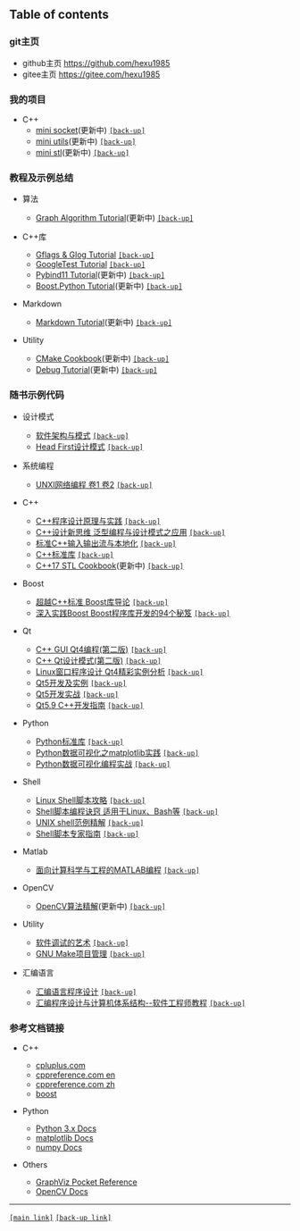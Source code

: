 ## Table of contents 

### git主页

- github主页 <https://github.com/hexu1985>
- gitee主页 <https://gitee.com/hexu1985>

### 我的项目

+ C++
    - [mini socket](https://github.com/hexu1985/Cpp.MiniSocket)(更新中)
      [`[back-up]`](https://gitee.com/hexu1985/Cpp.MiniSocket)
    - [mini utils](https://github.com/hexu1985/Cpp.MiniUtils)(更新中)
      [`[back-up]`](https://gitee.com/hexu1985/Cpp.MiniUtils)
    - [mini stl](https://github.com/hexu1985/Cpp.MiniSTL)(更新中)
      [`[back-up]`](https://gitee.com/hexu1985/Cpp.MiniSTL)

### 教程及示例总结

+ 算法
    - [Graph Algorithm Tutorial](https://github.com/hexu1985/Graph.Algorithm.Tutorial)(更新中)
      [`[back-up]`](https://gitee.com/hexu1985/Graph.Algorithm.Tutorial)

+ C++库
    - [Gflags & Glog Tutorial](https://github.com/hexu1985/Gflags.And.Glog.Tutorial)
      [`[back-up]`](https://gitee.com/hexu1985/Gflags.And.Glog.Tutorial)
    - [GoogleTest Tutorial](https://github.com/hexu1985/GoogleTest.Tutorial)
      [`[back-up]`](https://gitee.com/hexu1985/GoogleTest.Tutorial)
    - [Pybind11 Tutorial](https://github.com/hexu1985/Pybind11.Tutorial)(更新中)
      [`[back-up]`](https://gitee.com/hexu1985/Pybind11.Tutorial)
    - [Boost.Python Tutorial](https://github.com/hexu1985/Boost.Python.Tutorial)(更新中)
      [`[back-up]`](https://gitee.com/hexu1985/Boost.Python.Tutorial)

+ Markdown
    - [Markdown Tutorial](https://github.com/hexu1985/Markdown.Tutorial)(更新中)
      [`[back-up]`](https://gitee.com/hexu1985/Markdown.Tutorial)

+ Utility
    - [CMake Cookbook](https://github.com/hexu1985/CMake.Cookbook)(更新中)
      [`[back-up]`](https://gitee.com/hexu1985/CMake.Cookbook)
    - [Debug Tutorial](https://github.com/hexu1985/Debug.Tutorial)(更新中)
      [`[back-up]`](https://gitee.com/hexu1985/Debug.Tutorial)

### 随书示例代码

+ 设计模式
    - [软件架构与模式](https://github.com/hexu1985/Architectural.And.Design.Patterns.Of.Software.Engineering)
      [`[back-up]`](https://gitee.com/hexu1985/Architectural.And.Design.Patterns.Of.Software.Engineering)
    - [Head First设计模式](https://github.com/hexu1985/Head.First.Design.Pattern)
      [`[back-up]`](https://gitee.com/hexu1985/Head.First.Design.Pattern)

+ 系统编程
    - [UNXI网络编程 卷1 卷2](https://github.com/hexu1985/UNIX.Network.Programming)
      [`[back-up]`](https://gitee.com/hexu1985/UNIX.Network.Programming)

+ C++
    - [C++程序设计原理与实践](https://github.com/hexu1985/Programming.Principles.And.Practice.Using.Cpp)
      [`[back-up]`](https://gitee.com/hexu1985/Programming.Principles.And.Practice.Using.Cpp)
    - [C++设计新思维 泛型编程与设计模式之应用](https://github.com/hexu1985/Modern.Cpp.Design)
      [`[back-up]`](https://gitee.com/hexu1985/Modern.Cpp.Design)
    - [标准C++输入输出流与本地化](https://github.com/hexu1985/Standard.Cpp.IOStreams.And.Locales)
      [`[back-up]`](https://gitee.com/hexu1985/Standard.Cpp.IOStreams.And.Locales)
    - [C++标准库](https://github.com/hexu1985/The.Cpp.Standard.Library)
      [`[back-up]`](https://gitee.com/hexu1985/The.Cpp.Standard.Library)
    - [C++17 STL Cookbook](https://github.com/hexu1985/Cpp17.STL.Cookbook)(更新中)
      [`[back-up]`](https://gitee.com/hexu1985/Cpp17.STL.Cookbook)

+ Boost
    - [超越C++标准 Boost库导论](https://github.com/hexu1985/Beyond.The.Cpp.Standard.Library)
      [`[back-up]`](https://gitee.com/hexu1985/Beyond.The.Cpp.Standard.Library)
    - [深入实践Boost Boost程序库开发的94个秘笈](https://github.com/hexu1985/Boost.Cpp.Application.Development.Cookbook)
      [`[back-up]`](https://gitee.com/hexu1985/Boost.Cpp.Application.Development.Cookbook)

+ Qt
    - [C++ GUI Qt4编程(第二版)](https://github.com/hexu1985/Cpp.GUI.Programming.with.Qt)
      [`[back-up]`](https://gitee.com/hexu1985/Cpp.GUI.Programming.with.Qt)
    - [C++ Qt设计模式(第二版)](https://github.com/hexu1985/Design.Patterns.in.Cpp.with.Qt)
      [`[back-up]`](https://gitee.com/hexu1985/Design.Patterns.in.Cpp.with.Qt)
    - [Linux窗口程序设计 Qt4精彩实例分析](https://github.com/hexu1985/Linux.Windows.Programming.With.Qt)
      [`[back-up]`](https://gitee.com/hexu1985/Linux.Windows.Programming.With.Qt)
    - [Qt5开发及实例](https://github.com/hexu1985/Qt.Development.And.Example)
      [`[back-up]`](https://gitee.com/hexu1985/Qt.Development.And.Example)
    - [Qt5开发实战](https://github.com/hexu1985/Qt.Programming.Guide)
      [`[back-up]`](https://gitee.com/hexu1985/Qt.Programming.Guide)
    - [Qt5.9 C++开发指南](https://github.com/hexu1985/Qt.Cpp.Developer.Guide)
      [`[back-up]`](https://gitee.com/hexu1985/Qt.Cpp.Developer.Guide)

+ Python
    - [Python标准库](https://github.com/hexu1985/Python.Standard.Library.By.Example)
      [`[back-up]`](https://gitee.com/hexu1985/Python.Standard.Library.By.Example)
    - [Python数据可视化之matplotlib实践](https://github.com/hexu1985/Matplotlib.Practice)
      [`[back-up]`](https://gitee.com/hexu1985/Matplotlib.Practice)
    - [Python数据可视化编程实战](https://github.com/hexu1985/Python.Data.Visualization.Cookbook)
      [`[back-up]`](https://gitee.com/hexu1985/Python.Data.Visualization.Cookbook)

+ Shell
    - [Linux Shell脚本攻略](https://github.com/hexu1985/Linux.Shell.Scripting.Cookbook)
      [`[back-up]`](https://gitee.com/hexu1985/Linux.Shell.Scripting.Cookbook)
    - [Shell脚本编程诀窍 适用于Linux、Bash等](https://github.com/hexu1985/Shell.Scripting)
      [`[back-up]`](https://gitee.com/hexu1985/Shell.Scripting)
    - [UNIX shell范例精解](https://github.com/hexu1985/UNIX.Shells.By.Example)
      [`[back-up]`](https://gitee.com/hexu1985/UNIX.Shells.By.Example)
    - [Shell脚本专家指南](https://github.com/hexu1985/Expert.Shell.Scripting)
      [`[back-up]`](https://gitee.com/hexu1985/Expert.Shell.Scripting)

+ Matlab
    - [面向计算科学与工程的MATLAB编程](https://github.com/hexu1985/Matlab.Introduction)
      [`[back-up]`](https://gitee.com/hexu1985/Matlab.Introduction)

+ OpenCV
    - [OpenCV算法精解](https://github.com/hexu1985/OpenCV.Algorithmic.Solution)(更新中)
      [`[back-up]`](https://gitee.com/hexu1985/OpenCV.Algorithmic.Solution)

+ Utility
    - [软件调试的艺术](https://github.com/hexu1985/Art.Of.Debugging.With.GDB)
      [`[back-up]`](https://gitee.com/hexu1985/Art.Of.Debugging.With.GDB)
    - [GNU Make项目管理](https://github.com/hexu1985/Managing.Projects.With.GUN.Make)
      [`[back-up]`](https://gitee.com/hexu1985/Managing.Projects.With.GUN.Make)

+ 汇编语言
    - [汇编语言程序设计](https://github.com/hexu1985/Professional.Assembly.Language)
      [`[back-up]`](https://gitee.com/hexu1985/Professional.Assembly.Language)
    - [汇编程序设计与计算机体系结构--软件工程师教程](https://github.com/hexu1985/Assembly.Programming.And.Computer.Architecture)
      [`[back-up]`](https://gitee.com/hexu1985/Assembly.Programming.And.Computer.Architecture)


### 参考文档链接

+ C++
    - [cpluplus.com](http://www.cplusplus.com/reference/)
    - [cppreference.com en](https://en.cppreference.com/w/)
    - [cppreference.com zh](https://zh.cppreference.com/w/)
    - [boost](https://www.boost.org/)

+ Python
    - [Python 3.x Docs](https://docs.python.org/3/)
    - [matplotlib Docs](https://matplotlib.org/contents.html)
    - [numpy Docs](https://numpy.org/doc/)

+ Others
    - [GraphViz Pocket Reference](https://graphs.grevian.org/)
    - [OpenCV Docs](https://docs.opencv.org/)

---

[`[main link]`](https://hexu1985.github.io) 
[`[back-up link]`](https://hexu1985.gitee.io)

